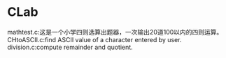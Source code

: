 # CLab 
mathtest.c:这是一个小学四则选算出题器，一次输出20道100以内的四则运算。
CHtoASCII.c:find ASCII value of a character entered by user.
division.c:compute remainder and quotient.
